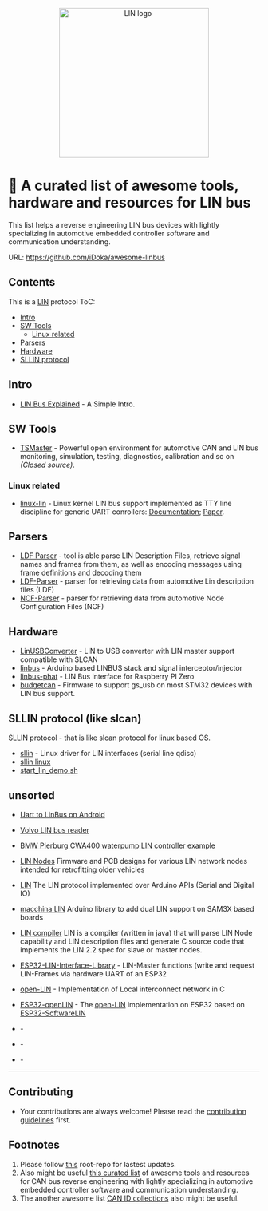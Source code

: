 <p align="center">
<img src="https://github.com/iDoka/awesome-linbus/raw/master/lin_logo.png" alt="LIN logo" width="300" heigth="150"/>
<!-- ![LIN logo](lin_logo.png) -->
</p>


# :tractor: A curated list of awesome tools, hardware and resources for LIN bus

This list helps a reverse engineering LIN bus devices with lightly specializing in automotive embedded controller software and communication understanding.

URL: https://github.com/iDoka/awesome-linbus


## Contents

This is a [LIN](http://en.wikipedia.org/wiki/Local_Interconnect_Network) protocol ToC:

* [Intro](#intro)
* [SW Tools](#sw-tools)
  * [Linux related](#linux-related)
* [Parsers](#parsers)
* [Hardware](#hardware)
* [SLLIN protocol](#sllin-protocol)


## Intro

* [LIN Bus Explained](https://www.csselectronics.com/pages/lin-bus-protocol-intro-basics) - A Simple Intro.

## SW Tools

* [TSMaster](https://github.com/TOSUN-Shanghai/TSMaster) - Powerful open environment for automotive CAN and LIN bus monitoring, simulation, testing, diagnostics, calibration and so on _(Closed source)_.

### Linux related

* [linux-lin](https://github.com/lin-bus/linux-lin) - Linux kernel LIN bus support implemented as TTY line discipline for generic UART conrollers: [Documentation](https://github.com/lin-bus/linux-lin/wiki); [Paper](https://github.com/lin-bus/linux-lin/wiki/sllin-rtlws14-paper.pdf).

## Parsers

* [LDF Parser](https://github.com/c4deszes/ldfparser) - tool is able parse LIN Description Files, retrieve signal names and frames from them, as well as encoding messages using frame definitions and decoding them
* [LDF-Parser](https://github.com/TrippW/LDF-Parser) - parser for retrieving data from automotive Lin description files (LDF)
* [NCF-Parser](https://github.com/TrippW/NCF-Parser) - parser for retrieving data from automotive Node Configuration Files (NCF)

## Hardware

* [LinUSBConverter](https://github.com/uCAN-LIN/LinUSBConverter) - LIN to USB converter with LIN master support compatible with SLCAN
* [linbus](https://github.com/zapta/linbus) - Arduino based LINBUS stack and signal interceptor/injector
* [linbus-phat](https://github.com/cepr/linbus-phat) - LIN Bus interface for Raspberry PI Zero
* [budgetcan](https://github.com/ryedwards/budgetcan_fw#how-to-use-the-lin-driver) - Firmware to support gs_usb on most STM32 devices with LIN bus support.

## SLLIN protocol (like slcan)

SLLIN protocol - that is like slcan protocol for linux based OS.

* [sllin](https://github.com/sstiller/sllin) - Linux driver for LIN interfaces (serial line qdisc)
* [sllin linux](https://github.com/trainman419/linux-lin)
* [start_lin_demo.sh](https://gerrit.automotivelinux.org/gerrit/c/AGL/meta-agl-demo/+/22877/1/recipes-kernel/sllin/files/start_lin_demo.sh)

## unsorted

* [Uart to LinBus on Android](http://fatalfeel.blogspot.com/2013/09/uart-to-linbus.html)

* [Volvo LIN bus reader](https://github.com/laurynas/volvo_linbus)
* [BMW Pierburg CWA400 waterpump LIN controller example](https://github.com/brainiac27/cwa400_lin)

* [LIN Nodes](https://github.com/John-Titor/LIN_Nodes) Firmware and PCB designs for various LIN network nodes intended for retrofitting older vehicles
* [LIN](https://github.com/gandrewstone/LIN) The LIN protocol implemented over Arduino APIs (Serial and Digital IO)

* [macchina LIN](https://github.com/macchina/LIN) Arduino library to add dual LIN support on SAM3X based boards
* [LIN compiler](https://github.com/PersonalTransport/LIN) LIN is a compiler (written in java) that will parse LIN Node capability and LIN description files and generate C source code that implements the LIN 2.2 spec for slave or master nodes.


* [ESP32-LIN-Interface-Library](https://github.com/mestrode/Lin-Interface-Library) - LIN-Master functions (write and request LIN-Frames via hardware UART of an ESP32
* [open-LIN](https://github.com/open-LIN/open-LIN-c) - Implementation of Local interconnect network in C
* [ESP32-openLIN](https://github.com/CW-B-W/ESP32-openLIN) - The [open-LIN](https://github.com/open-LIN/open-LIN-c) implementation on ESP32 based on [ESP32-SoftwareLIN](https://github.com/CW-B-W/ESP32-SoftwareLIN)

* []() -
* []() -
* []() -

<!--
https://github.com/marmotton/esp32-connected-car-lora
https://github.com/festlv/carpc RaspberryPi based CarPC build, to replace stock Volvo navigation system
https://github.com/festlv/carpc/blob/master/doc/volvo_can_buttons.txt
https://github.com/festlv/carpc/tree/master/linux_software/driver
https://github.com/festlv/carpc/blob/master/linux_software/driver/driver.py
-->


---

## Contributing

* Your contributions are always welcome! Please read the [contribution guidelines](contributing.md) first.


## Footnotes

1. Please follow [this](https://github.com/iDoka/awesome-linbus) root-repo for lastest updates.
2. Also might be useful [this curated list](https://github.com/iDoka/awesome-canbus) of awesome tools and resources for CAN bus reverse engineering with lightly specializing in automotive embedded controller software and communication understanding.
3. The another awesome list [CAN ID collections](https://github.com/iDoka/awesome-automotive-can-id) also might be useful.


<!--
## Tags

#awesome
#awesome-list
#lin
#lin-bus
#local-interconnect-network
#logger
#sniffer
#slcan
#socketcan
#car-hacking
#bus-monitoring
#lawicel
#elm327
#linutils
#automotive
#embedded
#arduino
#rpi
#raspberry-pi
#sae
#obd-ii
#slcan-protocol
#usbtin
#usb2can
#iso9141
#iso17987
#ldf
#electric-vehicles
#vehicular-networks
#python
#automotive-security
-->
